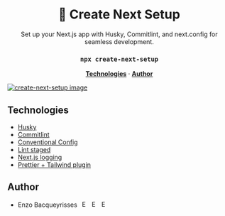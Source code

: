 <h1 align="center">🎉 Create Next Setup</h1>

<p align="center">
Set up your Next.js app with Husky, Commitlint, and next.config for seamless development.
</p>
<h3 align="center">  <strong><code>npx create-next-setup</code></strong> </h3>
<p align="center">
  <a href="#technologies"><strong>Technologies</strong></a> ·
  <a href="#author"><strong>Author</strong></a>
</p>

<a href="https://www.npmjs.com/package/create-next-setup">
    <img alt="create-next-setup image" src="https://github.com/bacqueyrisses/create-next-setup/assets/96829831/d75a2015-9b22-45dd-b606-cbeb8f08fe90">
</a>

<br/>

## Technologies

- [Husky](https://typicode.github.io/husky/)
- [Commitlint](https://github.com/conventional-changelog/commitlint)
- [Conventional Config](https://github.com/conventional-changelog/commitlint/tree/master/@commitlint/config-conventional)
- [Lint staged](https://github.com/lint-staged/lint-staged)
- [Next.js logging](https://nextjs.org/docs/app/api-reference/next-config-js/logging)
- [Prettier + Tailwind plugin](https://tailwindcss.com/blog/automatic-class-sorting-with-prettier)

## Author

- Enzo Bacqueyrisses &ensp;<a href="https://twitter.com/bacqueyrisses"><img src="https://skillicons.dev/icons?i=twitter" style="width: 15px; height: auto;" alt="Enzo Bacqueyrisses Twitter Account" /></a>&ensp;<a href="https://www.linkedin.com/in/bacqueyrisses/"><img src="https://skillicons.dev/icons?i=linkedin" style="width: 15px; height: auto;" alt="Enzo Bacqueyrisses Linkedin Account" /></a>&ensp;<a href="https://www.enzo.codes"><img src="https://github.com/bacqueyrisses/photography/assets/96829831/e5f7eff7-690b-429d-aa2f-e3c66c53630e" style="width: 15px; height: auto;" alt="Enzo Bacqueyrisses Portfolio" /></a>
